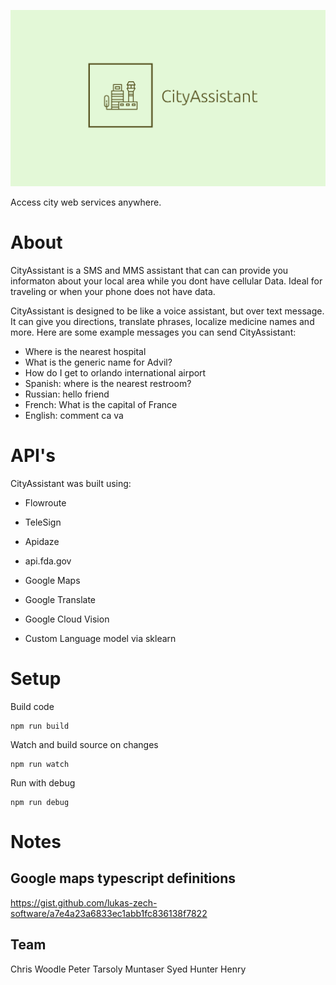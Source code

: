 ![alt text](https://raw.githubusercontent.com/chriswoodle/tadhackmini2019/master/logo.png)

Access city web services anywhere.
# About
CityAssistant is a SMS and MMS assistant that can can provide you informaton about your local area while you dont have cellular Data.  Ideal for traveling or when your phone does not have data.

CityAssistant is designed to be like a voice assistant, but over text message. It can give you directions, translate phrases, localize medicine names and more. Here are some example messages you can send CityAssistant:

* Where is the nearest hospital
* What is the generic name for Advil?
* How do I get to orlando international airport
* Spanish: where is the nearest restroom?
* Russian: hello friend
* French: What is the capital of France
* English: comment ca va

# API's 

CityAssistant was built using:

* Flowroute
* TeleSign
* Apidaze

* api.fda.gov
* Google Maps 
* Google Translate
* Google Cloud Vision
* Custom Language model via sklearn

# Setup
Build code
```
npm run build
```

Watch and build source on changes 
```
npm run watch
```

Run with debug
```
npm run debug
```

# Notes

## Google maps typescript definitions
https://gist.github.com/lukas-zech-software/a7e4a23a6833ec1abb1fc836138f7822

## Team

Chris Woodle
Peter Tarsoly
Muntaser Syed
Hunter Henry
